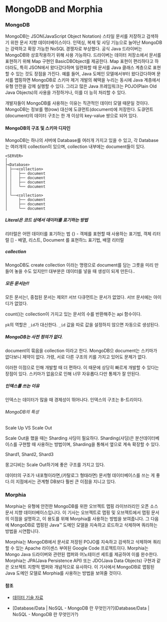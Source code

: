 # MongoDB and Morphia

### MongoDB

MongoDB는 JSON(JavaScript Object Notation) 스타일 문서를 저장하고 검색하기 위한 문서 지향 데이터베이스이다. 인덱싱, 복제 및 샤딩 기능으로 늘어난 MongoDB는 강력하고 확장 가능한 NoSQL 경쟁자로 부상했다. 공식 Java 드라이버는 MongoDB와 상호작용하기 위해 사용 가능하다. 드라이버는 데이터 저장소에서 문서를 표현하기 위해 Map 구현인 BasicDBObject를 제공한다. Map 표현이 편리하다고 하더라도, 특히 JSON에서 왔다갔다하며 일련화할 때 문서를 Java 클래스 계층으로 표현할 수 있는 것도 장점을 가진다. 예를 들어, Java 도메인 모델에서부터 왔다갔다하며 문서를 맵핑하면 MongoDB로 스키마 제거 개발의 혜택을 누리는 동시에 Java 계층에서 유형 안전을 강제 실행할 수 있다. 그리고 많은 Java 프레임워크는 POJO(Plain Old Java Objects)의 사용을 가정하거나, 이를 더 능히 처리할 수 있다.

개발자들이 MongoDB를 사용하는 이유는 직관적인 데이터 모델 때문일 것이다. MongoDB는 정보를 행(row) 대신에 도큐먼트(document)에 저장한다. 도큐먼트(document)의 데이터 구조는 한 개 이상의 key-value 쌍으로 되어 있다.

#### MongoDB의 구조 및 스키마 디자인

MongoDB는 하나의 서버에 Database를 여러개 가지고 있을 수 있고, 각 Database 는 여러개의 collection이 있으며, collection 내부에는 document들이 있다.

```
<SERVER>
│
├<Database>
│ ├──<collection>
│ │   ├── document
│ │   ├── document
│ │   ├── document
│ │   └── document
│ │
│ └──<collection>
│     ├── document
│     ├── document
│     └── document
```

##### Literal은 코드 상에서 데이터를 표기하는 방법

리터럴은 어떤 데이터를 표기하는 법 {} - 객체를 표현할 때 사용하는 표기법, 객체 리터럴 [] - 배열, 리스트, Document 를 표현하느 표기법, 배열 리터럴

##### collection

MongoDB도 create collection 이라는 명령으로 document를 담는 그릇을 미리 만들어 놓을 수도 있지만!! 대부분은 데이터를 넣을 때 생성이 되게 만든다..

##### 모든 문서는!!

모든 문서는!, 중첩된 문서는 제외!! 서브 다큐먼트는 문서가 없었다. 서브 문서에는 아이디가 없었다.

count()는 collection이 가지고 있는 문서의 수를 반환해주는 api 함수이다.

`pk`의 역할은 `_id`가 대신한다. `_id` 값을 따로 값을 설정하지 않으면 자동으로 생성된다.

##### MongoDB는 사전 정의가 없다.

document의 묶음을 collection 이라고 한다. MongoDB으 document는 스키마가 없다보니 제약이 없다. 가령, 서로 다른 구조의 키를 가지고 있어도 문제가 없다.

이러한 이점으로 인해 개발할 때 더 편하다. 이 때문에 상당히 빠르게 개발할 수 있다는 장점이 있다. 스키마가 없음으로 인해 너무 자유롭다.다만 통제가 잘 안된다.

##### 인덱스를 쓰는 이유

인덱스는 데이터가 많을 때 경제성이 뛰어나다. 인덱스의 구조는 B-트리이다.

###### MongoDB의 특성

Scale Up VS Scale Out

Scale Out을 했을 때는 Sharding 샤딩이 필요하다. Sharding(샤딩)은 분산데이터베이스를 구현할 때 사용하는 방법이며, Sharding을 통해서 옆으로 계속 확장할 수 있다.

Shard1, Shard2, Shard3

몽고디비는 Scale Out하기에 좋은 구조를 가지고 있다.

데이터의 구조가 내포형이라면,(카탈로그 형태라면) 문서형 데이터베이스를 쓰는 게 좋다.이 지점에서는 관계형 DB보다 훨씬 큰 이점을 지니고 있다.



### Morphia

  Morphia는 유형에 안전한 MongoDB를 위한 오브젝트 맵핑 라이브러리인 오픈 소스 문서 지향 데이터베이스입니다. 이 기사는 오브젝트로 맵핑 및 오브젝트에서 맵핑 문서의 이점을 설명하고, 이 용도를 위해 Morphia를 사용하는 방법을 보여줍니다. 그 다음에 MongoDB로 맵핑된 Java™ 도메인 모델을 지속하고 로드하고 삭제하며 쿼리하는 방법을 시연합니다.

Morphia는 MongoDB에서 문서로 저장된 POJO를 지속하고 검색하고 삭제하며 쿼리할 수 있는 Apache 라이센스 부여된 Google Code 프로젝트이다. Morphia는 Mongo Java 드라이버와 관련된 랩퍼와 어노테이션 세트를 제공하여 이를 완수한다. Morphia는 JPA(Java Persistence API) 또는 JDO(Java Data Objects) 구현과 같은 오브젝트 지향적 맵퍼와 개념적으로 유사하다. 이 기사에서 MongoDB로 맵핑된 Java 도메인 모델로 Morphia를 사용하는 방법을 보여줄 것이다. 



#### 참조

- [데이터 기술 자료](https://kdata.or.kr/info/info_04_view.html?field=&keyword=&type=techreport&page=82&dbnum=152747&mode=detail&type=techreport)

- [Database/Data | NoSQL - MongoDB 란 무엇인가?](Database/Data | NoSQL - MongoDB 란 무엇인가?)